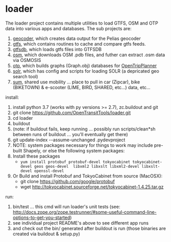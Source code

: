 loader
======

The loader project contains multiple utilities to load GTFS, OSM and OTP data into various apps and databases. The
sub projects are:
  1. [geocoder](ott/loader/geocoder/README.md), which creates data output for the Pelias geocoder
  1. [gtfs](ott/loader/gtfs/README.md), which contains routines to cache and compare gtfs feeds.
  1. [gtfsdb](ott/loader/gtfsdb/README.md), which loads gtfs files into GTFSDB
  1. [osm](ott/loader/osm/README.md), which downloads OSM .pdb files, and futher can extract .osm data via OSMOSIS
  1. [otp](ott/loader/otp/README.md), which builds graphs (Graph.obj) databases for [OpenTripPlanner](http://opentripplanner.org)
  1. [solr](ott/loader/solr/README.md), which has config and scripts for loading SOLR (a depricated geo search tool)
  1. [sum](ott/loader/sum/README.md), shared use mobility ... place to pull in car (Zipcar), bike (BIKETOWN) & e-scooter (LIME, BIRD, SHARED, etc...) data, etc...

install:
  1. install python 3.7 (works with py versions >= 2.7), zc.buildout and git
  1. git clone https://github.com/OpenTransitTools/loader.git
  1. cd loader
  1. buildout
  1. (note: if buildout fails, keep running ... possibly run scripts/clean*sh between runs of buildout ... you'll eventually get there)
  1. git update-index --assume-unchanged .pydevproject
  1. NOTE: system packages necessary for things to work may include pre-built Shapely, or else the following system packages: 
  1. Install these packages
     - `yum install protobuf protobuf-devel tokyocabinet tokyocabinet-devel geos geos-devel  libxml2 libxslt libxml2-devel libxslt-devel openssl-devel
    `
  1. Or Build and install Protobuf and TokyoCabinet from source (MacOSX):
     - git clone https://github.com/google/protobuf 
     - wget http://tokyocabinet.sourceforge.net/tokyocabinet-1.4.25.tar.gz
     


run:
  1. bin/test ... this cmd will run loader's unit tests (see: http://docs.zope.org/zope.testrunner/#some-useful-command-line-options-to-get-you-started)
  1. see individual project README's above to see different app runs
  1. and check out the bin/ generated after buildout is run (those binaries are created via buildout & setup.py)
